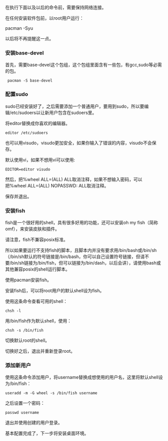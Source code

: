 在执行下面以及以后的命令前，需要保持网络连接。

在任何安装软件包前，以root用户运行：

pacman -Syu

以后将不再提醒这一点。

### 安装base-devel

首先，需要base-devel这个包组，这个包组里面含有一些包，有gcc,sudo等必需的包。

` pacman -S base-devel`

### 配置sudo

sudo已经安装好了，之后需要添加一个普通用户，要用到sudo，所以要编辑/etc/sudoers以让新用户包含在sudoers里。

将editor替换成你喜欢的编辑器。

`editor /etc/sudoers`

也可以用visudo，visudo更加安全，如果你输入了错误的内容，visudo不会保存。

默认使用vi，如果不想用vi可以使用:

`EDITOR=editor visudo`

然后，把%wheel ALL=(ALL) ALL取消注释，如果不想输入密码，可以把%wheel ALL=(ALL) NOPASSWD: ALL取消注释。

保存并退出。

### 安装fish

fish是一个很好用的shell，具有很多好用的功能，还可以安装oh my fish（简称omf），来安装皮肤和插件。

请注意，fish不兼容posix标准。

所以如果要运行不支持fish的脚本，且脚本内并没有要求用/bin/bash或/bin/sh（/bin/sh默认的符号链接是/bin/bash，你可以自己设置符号链接，但请不要/bin/sh链接为/bin/fish，但可以链接为/bin/dash，以后会讲），请使用bash或其他兼容posix的shell运行脚本。

使用pacman安装fish。

安装fish后，可以将root用户的默认shell设为fish。

使用这条命令查看可用的shell：

`chsh -l`

用/bin/fish作为默认shell，使用：

`chsh -s /bin/fish`

切换默认root的shell。

切换好之后，退出并重新登录root。

### 添加新用户

使用这条命令添加用户，将username替换成想使用的用户名，这里将默认shell设为/bin/fish：

`useradd -m -G wheel -s /bin/fish username`

之后设置一个密码：

`passwd username`

退出并使用创建的用户登录。

基本配置完成了，下一步将安装桌面环境。

